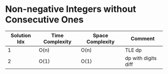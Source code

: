 # Non-negative Integers without Consecutive Ones

| Solution Idx | Time Complexity | Space Complexity | Comment             |
| ------------ | --------------- | ---------------- | ------------------- |
| 1            | O(n)            | O(n)             | TLE dp              |
| 2            | O(1)            | O(1)             | dp with digits diff |
